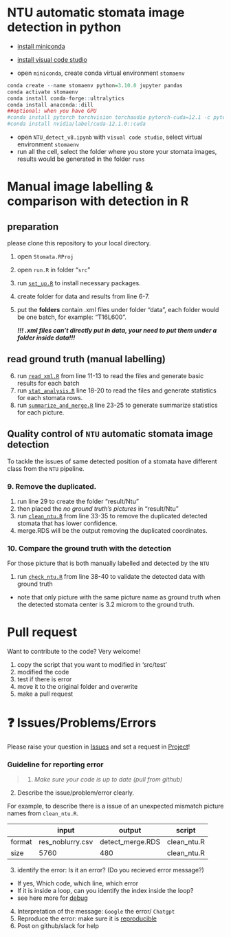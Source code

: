 
<!-- README.md is generated from README.Rmd. Please edit that file -->

# NTU automatic stomata image detection in python

- [install
  miniconda](https://docs.anaconda.com/free/miniconda/miniconda-install/)

- [install visual code studio](https://code.visualstudio.com/download)

- open `miniconda`, create conda virtual environment `stomaenv`

``` r
conda create --name stomaenv python=3.10.0 jupyter pandas
conda activate stomaenv
conda install conda-forge::ultralytics
conda install anaconda::dill
##optional: when you have GPU
#conda install pytorch torchvision torchaudio pytorch-cuda=12.1 -c pytorch -c nvidia
#conda install nvidia/label/cuda-12.1.0::cuda
```

- open `NTU_detect_v8.ipynb` with `visual code studio`, select virtual
  environment `stomaenv`
- run all the cell, select the folder where you store your stomata
  images, results would be generated in the folder `runs`

# Manual image labelling & comparison with detection in R

## preparation

please clone this repository to your local directory.

1.  open `Stomata.RProj`

2.  open `run.R` in folder “`src`”

3.  run
    [`set_up.R`](https://github.com/Illustratien/Stomata/blob/main/src/modules/set_up.R)
    to install necessary packages.

4.  create folder for data and results from line 6-7.

5.  put the **folders** contain .xml files under folder “data”, each
    folder would be one batch, for example: “T16L600”.

    ***!!! .xml files can’t directly put in data, your need to put them
    under a folder inside data!!!***

## read ground truth (manual labelling)

6.  run
    [`read_xml.R`](https://github.com/Illustratien/Stomata/blob/main/src/modules/read_xml.R)
    from line 11-13 to read the files and generate basic results for
    each batch
7.  run
    [`stat_analysis.R`](https://github.com/Illustratien/Stomata/blob/main/src/modules/stat_analysis.R)
    line 18-20 to read the files and generate statistics for each
    stomata rows.
8.  run
    [`summarize_and_merge.R`](https://github.com/Illustratien/Stomata/blob/main/src/modules/summarize_and_merge.R)
    line 23-25 to generate summarize statistics for each picture.

## Quality control of `NTU` automatic stomata image detection

To tackle the issues of same detected position of a stomata have
different class from the `NTU` pipeline.

### 9. Remove the duplicated.

1.  run line 29 to create the folder “result/Ntu”
2.  then placed the *no ground truth’s pictures* in “result/Ntu”
3.  run
    [`clean_ntu.R`](https://github.com/Illustratien/Stomata/blob/main/src/modules/check_ntu.R)
    from line 33-35 to remove the duplicated detected stomata that has
    lower confidence.
4.  merge.RDS will be the output removing the duplicated coordinates.

### 10. Compare the ground truth with the detection

For those picture that is both manually labelled and detected by the
`NTU`

1.  run
    [`check_ntu.R`](https://github.com/Illustratien/Stomata/blob/main/src/modules/clean_ntu.R)
    from line 38-40 to validate the detected data with ground truth

- note that only picture with the same picture name as ground truth when
  the detected stomata center is 3.2 microm to the ground truth.

# Pull request

Want to contribute to the code? Very welcome!

1.  copy the script that you want to modified in ‘src/test’
2.  modified the code
3.  test if there is error
4.  move it to the original folder and overwrite
5.  make a pull request

# ❓ Issues/Problems/Errors

Please raise your question in
[Issues](https://github.com/HU-IGPS/Photosynthesis-Yichen-Model/issues)
and set a request in
[Project](https://github.com/orgs/HU-IGPS/projects/3)!

### Guideline for reporting error

> 1.  *Make sure your code is up to date (pull from github)*

2.  Describe the issue/problem/error clearly.

For example, to describe there is a issue of an unexpected mismatch
picture names from `clean_ntu.R`.

|        | input            | output           | script      |
|--------|------------------|------------------|-------------|
| format | res_noblurry.csv | detect_merge.RDS | clean_ntu.R |
| size   | 5760             | 480              | clean_ntu.R |

3.  identify the error: Is it an error? (Do you recieved error message?)

- If yes, Which code, which line, which error
- If it is inside a loop, can you identify the index inside the loop?
- see here more for
  [debug](https://ericlippert.com/2014/03/05/how-to-debug-small-programs/)

4.  Interpretation of the message: `Google` the error/ `Chatgpt`
5.  Reproduce the error: make sure it is
    [reproducible](https://stackoverflow.com/help/minimal-reproducible-example)
6.  Post on github/slack for help
